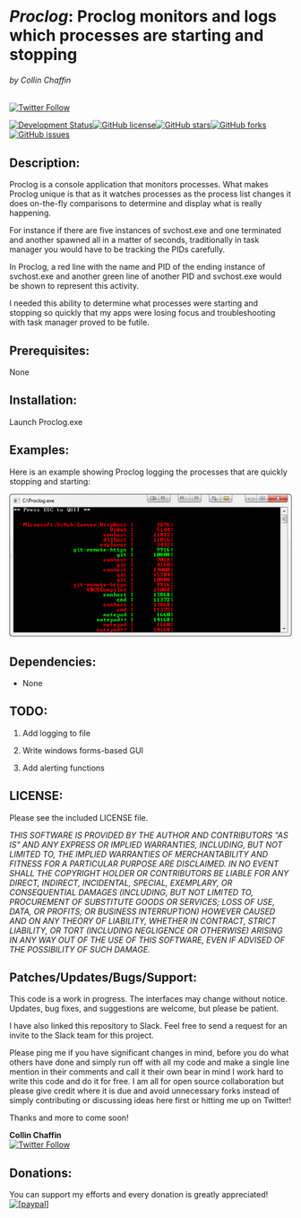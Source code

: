 *Proclog*: Proclog monitors and logs which processes are starting and stopping
===================================================================
###### by Collin Chaffin  
[![Twitter Follow](https://img.shields.io/twitter/follow/collinchaffin.svg?style=social)](https://twitter.com/collinchaffin)

[![Development Status](https://img.shields.io/badge/Status-Active-brightgreen.svg)](https://raw.githubusercontent.com/CollinChaffin/Proclog/master/README.md)[![GitHub license](https://img.shields.io/badge/license-Apache%202-blue.svg)](https://raw.githubusercontent.com/CollinChaffin/Proclog/master/LICENSE)[![GitHub stars](https://img.shields.io/github/stars/CollinChaffin/Proclog.svg)](https://github.com/CollinChaffin/Proclog/stargazers)[![GitHub forks](https://img.shields.io/github/forks/CollinChaffin/Proclog.svg)](https://github.com/CollinChaffin/Proclog/network)[![GitHub issues](https://img.shields.io/github/issues/CollinChaffin/Proclog.svg)](https://github.com/CollinChaffin/Proclog/issues)


Description:
------------

Proclog is a console application that monitors processes.  What makes Proclog unique is that as it watches processes as the process list changes it does on-the-fly comparisons to determine and display what is really happening.  

For instance if there are five instances of svchost.exe and one terminated and another spawned all in a matter of seconds, traditionally in task manager you would have to be tracking the PIDs carefully.  

In Proclog, a red line with the name and PID of the ending instance of svchost.exe and another green line of another PID and svchost.exe would be shown to represent this activity.  

I needed this ability to determine what processes were starting and stopping so quickly that my apps were losing focus and troubleshooting with task manager proved to be futile.  




Prerequisites:
--------------

None  




Installation:
-------------

Launch Proclog.exe  




Examples:
---------

Here is an example showing Proclog logging the processes that are quickly stopping and starting:  

![Proclog execution](/images/proclog1.png?raw=true "Proclog execution")  


Dependencies:
-------------

-   None  




TODO:
-------------

  1. Add logging to file  
  
  2. Write windows forms-based GUI
  
  3. Add alerting functions  




LICENSE:
-------------
Please see the included LICENSE file.  
  
_THIS SOFTWARE IS PROVIDED BY THE AUTHOR AND CONTRIBUTORS "AS IS" AND ANY EXPRESS OR IMPLIED WARRANTIES, INCLUDING, BUT NOT LIMITED TO, THE IMPLIED WARRANTIES OF MERCHANTABILITY AND FITNESS FOR A PARTICULAR PURPOSE ARE DISCLAIMED. IN NO EVENT SHALL THE COPYRIGHT HOLDER OR CONTRIBUTORS BE LIABLE FOR ANY DIRECT, INDIRECT, INCIDENTAL, SPECIAL, EXEMPLARY, OR CONSEQUENTIAL DAMAGES (INCLUDING, BUT NOT LIMITED TO, PROCUREMENT OF SUBSTITUTE GOODS OR SERVICES; LOSS OF USE, DATA, OR PROFITS; OR BUSINESS INTERRUPTION) HOWEVER CAUSED AND ON ANY THEORY OF LIABILITY, WHETHER IN CONTRACT, STRICT LIABILITY, OR TORT (INCLUDING NEGLIGENCE OR OTHERWISE) ARISING IN ANY WAY OUT OF THE USE OF THIS SOFTWARE, EVEN IF ADVISED OF THE POSSIBILITY OF SUCH DAMAGE._  




Patches/Updates/Bugs/Support:
-----------------------------

This code is a work in progress. The interfaces may change without notice.
Updates, bug fixes, and suggestions are welcome, but please be patient.

I have also linked this repository to Slack. Feel free to send a request for an invite to the Slack team for this project.

Please ping me if you have significant changes in mind, before you do what others have done and simply run off with all my code and make a single line mention in their comments and call it their own bear in mind I work hard to write this code and do it for free. I am all for open source collaboration but please give credit where it is due and avoid unnecessary forks instead of simply contributing or discussing ideas here first or hitting me up on Twitter!

Thanks and more to come soon!

__Collin Chaffin__  
[![Twitter Follow](https://img.shields.io/twitter/follow/collinchaffin.svg?style=social)](https://twitter.com/collinchaffin)




Donations:
-----------------------------

You can support my efforts and every donation is greatly appreciated!  
<a href="https://paypal.me/CollinChaffin"><img src="https://www.paypalobjects.com/en_US/i/btn/btn_donate_LG.gif" alt="[paypal]" /></a>  

